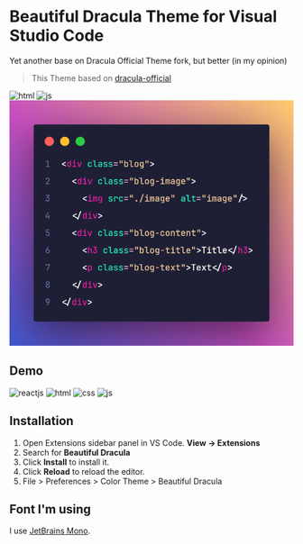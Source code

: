 # Beautiful Dracula Theme for Visual Studio Code

Yet another base on Dracula Official Theme fork, but better (in my opinion)

> This Theme based on [dracula-official](https://github.com/dracula/dracula-theme)


![html](https://user-images.githubusercontent.com/61537853/165689100-fd333ebe-0ca4-4951-b9de-8f015161ccc2.png)
![js](https://user-images.githubusercontent.com/61537853/165689256-97696ae0-b322-4ace-94ac-57a814bb929d.png)
![html](https://raw.githubusercontent.com/lamhoang1256/beautiful-dracula/master/screenshots/html.png)

## Demo

![reactjs](https://user-images.githubusercontent.com/61537853/155701359-4d3f67bf-1b76-4eaa-9ecc-5d37b4ecc414.png)
![html](https://user-images.githubusercontent.com/61537853/155652894-ce1f0ae0-3784-4fed-b0e4-2e843050efb6.png)
![css](https://user-images.githubusercontent.com/61537853/155701399-fcaa658e-a6f5-4b43-9988-b7b121d8b025.png)
![js](https://user-images.githubusercontent.com/61537853/155701735-23330982-c4eb-464e-b063-5fe0e6bd5e6f.png)

## Installation

1. Open Extensions sidebar panel in VS Code. **View → Extensions**
2. Search for **Beautiful Dracula**
3. Click **Install** to install it.
4. Click **Reload** to reload the editor.
5. File > Preferences > Color Theme > Beautiful Dracula

## Font I'm using

I use [JetBrains Mono](https://www.jetbrains.com/lp/mono/).
